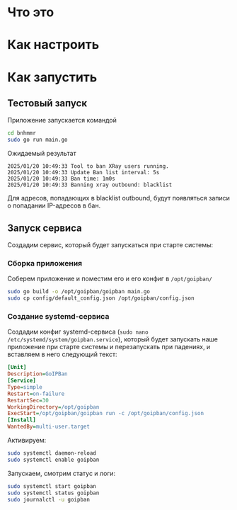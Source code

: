 # Что это

# Как настроить

# Как запустить

## Тестовый запуск

Приложение запускается командой

```sh
cd bnhmmr
sudo go run main.go
```

Ожидаемый результат

```
2025/01/20 10:49:33 Tool to ban XRay users running.
2025/01/20 10:49:33 Update Ban list interval: 5s
2025/01/20 10:49:33 Ban time: 1m0s
2025/01/20 10:49:33 Banning xray outbound: blacklist
```
Для адресов, попадающих в blacklist outbound, будут появляться записи о попадании IP-адресов в бан.

## Запуск сервиса

Создадим сервис, который будет запускаться при старте системы:

### Сборка приложения

Соберем приложение и поместим его и его конфиг в `/opt/goipban/`

```sh
sudo go build -o /opt/goipban/goipban main.go
sudo cp config/default_config.json /opt/goipban/config.json
```

### Создание systemd-сервиса

Создадим конфиг systemd-сервиса (`sudo nano /etc/systemd/system/goipban.service`), который будет запускать наше приложение при старте системы и перезапускать при падениях, и вставляем в него следующий текст:

```ini
[Unit]
Description=GoIPBan
[Service]
Type=simple
Restart=on-failure
RestartSec=30
WorkingDirectory=/opt/goipban
ExecStart=/opt/goipban/goipban run -c /opt/goipban/config.json
[Install]
WantedBy=multi-user.target
```

Активируем:

```sh
sudo systemctl daemon-reload
sudo systemctl enable goipban
```

Запускаем, смотрим статус и логи:
```sh
sudo systemctl start goipban
sudo systemctl status goipban
sudo journalctl -u goipban
```





